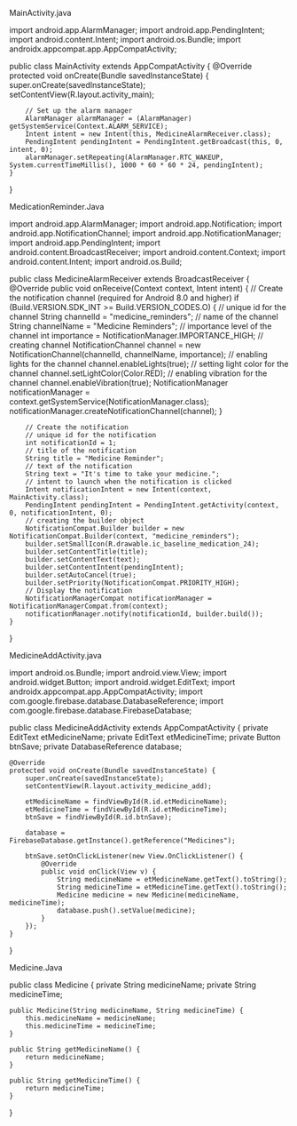 MainActivity.java

import android.app.AlarmManager;
import android.app.PendingIntent;
import android.content.Intent;
import android.os.Bundle;
import androidx.appcompat.app.AppCompatActivity;

public class MainActivity extends AppCompatActivity {
    @Override
    protected void onCreate(Bundle savedInstanceState) {
        super.onCreate(savedInstanceState);
        setContentView(R.layout.activity_main);

        // Set up the alarm manager
        AlarmManager alarmManager = (AlarmManager) getSystemService(Context.ALARM_SERVICE);
        Intent intent = new Intent(this, MedicineAlarmReceiver.class);
        PendingIntent pendingIntent = PendingIntent.getBroadcast(this, 0, intent, 0);
        alarmManager.setRepeating(AlarmManager.RTC_WAKEUP, System.currentTimeMillis(), 1000 * 60 * 60 * 24, pendingIntent);
    }
}


MedicationReminder.Java

import android.app.AlarmManager;
import android.app.Notification;
import android.app.NotificationChannel;
import android.app.NotificationManager;
 import android.app.PendingIntent;
import android.content.BroadcastReceiver;
import android.content.Context;
import android.content.Intent;
import android.os.Build;

public class MedicineAlarmReceiver extends BroadcastReceiver {
    @Override
    public void onReceive(Context context, Intent intent) {
        // Create the notification channel (required for Android 8.0 and higher)
        if (Build.VERSION.SDK_INT >= Build.VERSION_CODES.O) {
            // unique id for the channel
            String channelId = "medicine_reminders";
            // name of the channel
            String channelName = "Medicine Reminders";
            // importance level of the channel
            int importance = NotificationManager.IMPORTANCE_HIGH;
            // creating channel
            NotificationChannel channel = new NotificationChannel(channelId, channelName, importance);
            // enabling lights for the channel
            channel.enableLights(true);
            // setting light color for the channel
            channel.setLightColor(Color.RED);
            // enabling vibration for the channel
            channel.enableVibration(true);
            NotificationManager notificationManager = context.getSystemService(NotificationManager.class);
            notificationManager.createNotificationChannel(channel);
        }

        // Create the notification
        // unique id for the notification
        int notificationId = 1;
        // title of the notification
        String title = "Medicine Reminder";
        // text of the notification
        String text = "It's time to take your medicine.";
        // intent to launch when the notification is clicked
        Intent notificationIntent = new Intent(context, MainActivity.class);
        PendingIntent pendingIntent = PendingIntent.getActivity(context, 0, notificationIntent, 0);
        // creating the builder object
        NotificationCompat.Builder builder = new NotificationCompat.Builder(context, "medicine_reminders");
        builder.setSmallIcon(R.drawable.ic_baseline_medication_24);
        builder.setContentTitle(title);
        builder.setContentText(text);
        builder.setContentIntent(pendingIntent);
        builder.setAutoCancel(true);
        builder.setPriority(NotificationCompat.PRIORITY_HIGH);
        // Display the notification
        NotificationManagerCompat notificationManager = NotificationManagerCompat.from(context);
        notificationManager.notify(notificationId, builder.build());
    }
}


MedicineAddActivity.java

import android.os.Bundle;
import android.view.View;
import android.widget.Button;
import android.widget.EditText;
import androidx.appcompat.app.AppCompatActivity;
import com.google.firebase.database.DatabaseReference;
import com.google.firebase.database.FirebaseDatabase;

public class MedicineAddActivity extends AppCompatActivity {
    private EditText etMedicineName;
    private EditText etMedicineTime;
    private Button btnSave;
    private DatabaseReference database;

    @Override
    protected void onCreate(Bundle savedInstanceState) {
        super.onCreate(savedInstanceState);
        setContentView(R.layout.activity_medicine_add);

        etMedicineName = findViewById(R.id.etMedicineName);
        etMedicineTime = findViewById(R.id.etMedicineTime);
        btnSave = findViewById(R.id.btnSave);

        database = FirebaseDatabase.getInstance().getReference("Medicines");

        btnSave.setOnClickListener(new View.OnClickListener() {
            @Override
            public void onClick(View v) {
                String medicineName = etMedicineName.getText().toString();
                String medicineTime = etMedicineTime.getText().toString();
                Medicine medicine = new Medicine(medicineName, medicineTime);
                database.push().setValue(medicine);
            }
        });
    }
}


Medicine.Java

public class Medicine {
    private String medicineName;
    private String medicineTime;

    public Medicine(String medicineName, String medicineTime) {
        this.medicineName = medicineName;
        this.medicineTime = medicineTime;
    }

    public String getMedicineName() {
        return medicineName;
    }

    public String getMedicineTime() {
        return medicineTime;
    }
}
